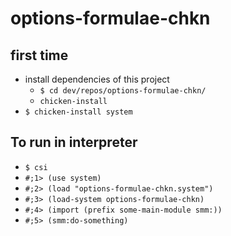 # options-formulae-chkn #

## first time

- install dependencies of this project
    - `$ cd dev/repos/options-formulae-chkn/`
    - `chicken-install`
- `$ chicken-install system`

## To run in interpreter

- `$ csi`
- `#;1> (use system)`
- `#;2> (load "options-formulae-chkn.system")`
- `#;3> (load-system options-formulae-chkn)`
- `#;4> (import (prefix some-main-module smm:))`
- `#;5> (smm:do-something)`
